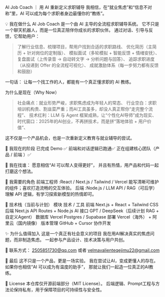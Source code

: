 AI Job Coach ｜ 用 AI 重新定义求职辅导
我相信，在“就业焦虑”和“信息不对称”里，AI 可以成为每个求职者身边最懂你的“教练”。

💡 我在做什么
AI Job Coach 是一个由 AI 主导的全流程求职辅导系统。
它不只是一个聊天机器人，而是一位真正陪伴你成长的求职伙伴。
通过对话、引导与反馈，它帮助用户：
>了解行业信息、梳理项目，帮用户找到合适的求职路线、
>优化简历（主简历 + 针对岗位的定制版）、
>模拟面试（多轮模拟 + 智能反馈 + 情绪安抚）、
>复盘面试（上传录音 → 自动转文字 → 分析问题与回答）、
>追踪求职进度（从投递到 Offer 的全流程可视化）、
>成就激励体系（每一步努力都有反馈和鼓励）

一句话：
让每一个找工作的人，都能有一个真正懂求职的 AI 教练。

为什么是现在（Why Now）
>社会痛点：就业形势严峻，求职焦虑成为年轻人的常态、
>行业空白：求职培训机构贵、割韭菜严重；而AI工具虽多，却没人真正帮你“走完整个流程”、
>技术红利：LLM 与 Agent 框架成熟，让“个性化AI导师”成为现实、
>时代窗口：2025年的AI创业，不再拼技术，而是拼“落地体验 + 用户价值”、

这不仅是一个产品机会，也是一次重新定义教育与就业辅导的尝试。

🚀 我现在的阶段
已完成 Demo ✅
前端和对话逻辑已跑通✅ 
正在组建核心团队（产品 / 前端 ）✅ 

🤝 我在找谁：
愿意相信“AI 可以帮人变得更好”，
并且有热情，用产品和代码一起打磨这个想法。

🧩 我需要的角色
前端工程师	:React / Next.js / Tailwind / Vercel	能写清晰可维护的组件；喜欢打造流畅的交互体验。
后端 :Node.js / LLM API / RAG（可后学）	理解 API 逻辑，有学习探索新模型的热情即可。


🧠 技术栈（当前与计划）
模块	技术 / 工具
前端	Next.js + React + Tailwind CSS
后端	Next.js API Routes + Node.js
AI 接口	GPT / DeepSeek（后续计划 RAG + 自定义Agent）
数据库	Vercel Postgres / Supabase
部署	Vercel（海外） + 阿里云（国内镜像）
版本管理	GitHub + Cursor 协作开发

✨ 为什么值得加入
这是一个真正有社会意义的项目
我在用AI解决真实的焦虑问题，而非制造焦虑。
一起参与产品设计、技术决策与用户共创。

📩 联系方式：
2505851730@qq.com
或者
velmavalienteqejimu22@gmail.com

💬 最后
这不只是一个产品，更是一场实验。
我在尝试让AI，变成更懂人的存在。
如果你也相信“AI 可以成为有温度的助手”，
那就让我们一起造一位真正的AI教练。

🧭 License
本仓库仅开源前端部分（MIT License）。
后端逻辑、Prompt工程与方法论保持私有，用于保障项目的可持续性与安全性。
